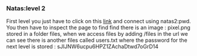 <h3>Natas:level 2</h3>
<p>
	First level you just have to click on this <a href="http://natas0.natas.labs.overthewire.org">link</a> and connect using natas2:pwd.
You then have to inspect the page to find find there is an image : pixel.png stored in a folder files, when we access files by adding /files in the url we can see there is another files called users.txt where the password for the next level is stored : sJIJNW6ucpu6HPZ1ZAchaDtwd7oGrD14
</p>
